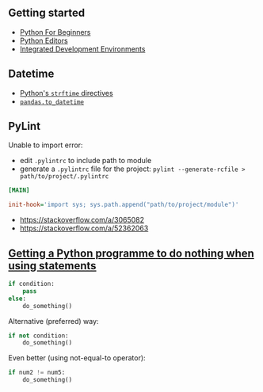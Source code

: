 ## Getting started

- [Python For Beginners](https://www.python.org/about/gettingstarted/)
- [Python Editors](https://wiki.python.org/moin/PythonEditors)
- [Integrated Development Environments](https://wiki.python.org/moin/IntegratedDevelopmentEnvironments)

## Datetime

- [Python's `strftime` directives](https://strftime.org/)
- [`pandas.to_datetime`](https://pandas.pydata.org/pandas-docs/stable/reference/api/pandas.to_datetime.html)

## PyLint

Unable to import error:

- edit `.pylintrc` to include path to module
- generate a `.pylintrc` file for the project: `pylint --generate-rcfile > path/to/project/.pylintrc`

```ini
[MAIN]

init-hook='import sys; sys.path.append("path/to/project/module")'
```

- <https://stackoverflow.com/a/3065082>
- <https://stackoverflow.com/a/52362063>

## [Getting a Python programme to do nothing when using statements](https://stackoverflow.com/a/19632742)

```py
if condition:
    pass
else:
    do_something()
```

Alternative (preferred) way:

```py
if not condition:
    do_something()
```

Even better (using not-equal-to operator):

```py
if num2 != num5:
    do_something()
```
